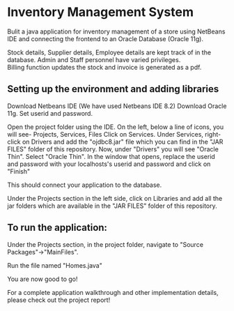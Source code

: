# Inventory Management System

Bulit a java application for inventory management of a store using NetBeans IDE and connecting the frontend to an Oracle Database (Oracle 11g).

Stock details, Supplier details, Employee details are kept track of in the database. 
Admin and Staff personnel have varied privileges.  
Billing function updates the stock and invoice is generated as a pdf.

## Setting up the environment and adding libraries
Download Netbeans IDE (We have used Netbeans IDE 8.2)
Download Oracle 11g. Set userid and password.

Open the project folder using the IDE.
On the left, below a line of icons, you will see- Projects, Services, Files
Click on Services.
Under Services, right-click on Drivers and add the "ojdbc8.jar" file which you can find in the "JAR FILES" folder of this repository.
Now, under "Drivers" you will see "Oracle Thin". Select "Oracle Thin". In the window that opens, replace the userid and password with your localhosts's userid and password and click on "Finish"

This should connect your application to the database.

Under the Projects section in the left side, click on Libraries and add all the jar folders which are available in the "JAR FILES" folder of this repository.

## To run the application:

Under the Projects section, in the project folder, navigate to "Source Packages"->"MainFiles". 

Run the file named "Homes.java"

You are now good to go!

For a complete application walkthrough and other implementation details, please check out the project report!
